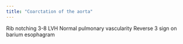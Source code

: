```yaml
---
title: "Coarctation of the aorta"
---
```

Rib notching 3-8
LVH
Normal pulmonary vascularity
Reverse 3 sign on barium esophagram

